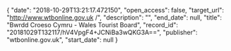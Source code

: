 {
  "date": "2018-10-29T13:21:17.472150", 
  "open_access": false, 
  "target_url": "http://www.wtbonline.gov.uk /", 
  "description": "", 
  "end_date": null, 
  "title": "Bwrdd Croeso Cymru - Wales Tourist Board", 
  "record_id": "20181029T132117/hV4VpgF4+JCNiBa3wQKG3A==", 
  "publisher": "wtbonline.gov.uk", 
  "start_date": null
}

